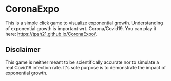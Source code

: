 # CoronaExpo

This is a simple click game to visualize exponential growth. Understanding of exponential growth is important wrt. Corona/Covid19. You can play it here: https://tpsh21.github.io/CoronaExpo/.

## Disclaimer
This game is neither meant to be scientifically accurate nor to simulate a real Covid19 infection rate. It's sole purpose is to demonstrate the impact of exponential growth.